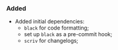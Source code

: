 ### Added

- Added initial dependencies:
  - `black` for code formatting;
  - set up `black` as a pre-commit hook;
  - `scriv` for changelogs;
